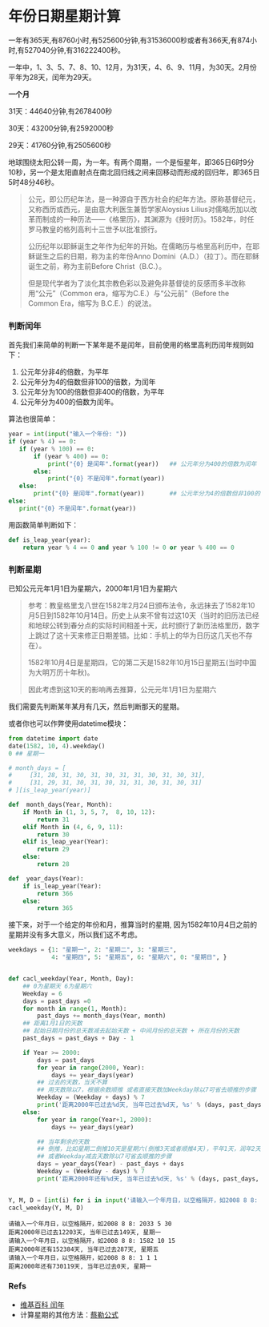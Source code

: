# 年份日期星期计算



一年有365天,有8760小时,有525600分钟,有31536000秒或者有366天,有874小时,有527040分钟,有316222400秒。

一年中，1、3、5、7、8、10、12月，为31天，4、6、9、11月，为30天。2月份平年为28天，闰年为29天。

**一个月**

31天：44640分钟,有2678400秒

30天：43200分钟,有2592000秒

29天：41760分钟,有2505600秒

地球围绕太阳公转一周，为一年。有两个周期，一个是恒星年，即365日6时9分10秒，另一个是太阳直射点在南北回归线之间来回移动而形成的回归年，即365日5时48分46秒。

> 公元，即公历纪年法，是一种源自于西方社会的纪年方法。原称基督纪元，又称西历或西元，是由意大利医生兼哲学家Aloysius Lilius对儒略历加以改革而制成的一种历法——《格里历》，其渊源为《授时历》。1582年，时任罗马教皇的格列高利十三世予以批准颁行。
>
> 公历纪年以耶稣诞生之年作为纪年的开始。在儒略历与格里高利历中，在耶稣诞生之后的日期，称为主的年份Anno Domini（A.D.）（拉丁）。而在耶稣诞生之前，称为主前Before Christ（B.C.）。
>
> 但是现代学者为了淡化其宗教色彩以及避免非基督徒的反感而多半改称用“公元”（Common era，缩写为C.E.）与“公元前”（Before the Common Era，缩写为 B.C.E.）的说法。

### 判断闰年

首先我们来简单的判断一下某年是不是闰年，目前使用的格里高利历闰年规则如下：

1. 公元年分非4的倍数，为平年
2. 公元年分为4的倍数但非100的倍数，为闰年
3. 公元年分为100的倍数但非400的倍数，为平年
4. 公元年分为400的倍数为闰年。

算法也很简单：

```python
year = int(input("输入一个年份: "))
if (year % 4) == 0:
   if (year % 100) == 0:
       if (year % 400) == 0:
           print("{0} 是闰年".format(year))   ## 公元年分为400的倍数为闰年
       else:
           print("{0} 不是闰年".format(year))
   else:
       print("{0} 是闰年".format(year))       ## 公元年分为4的倍数但非100的倍数，为闰年
else:
   print("{0} 不是闰年".format(year))
```

用函数简单判断如下：

```python
def is_leap_year(year):
    return year % 4 == 0 and year % 100 != 0 or year % 400 == 0
```

### 判断星期

已知公元元年1月1日为星期六，2000年1月1日为星期六

> 参考：教皇格里戈八世在1582年2月24日颁布法令，永远抹去了1582年10月5日到1582年10月14日。历史上从来不曾有过这10天（当时的旧历法已经和地球公转到春分点的实际时间相差十天，此时颁行了新历法格里历，数字上跳过了这十天来修正日期差错。比如：手机上的华为日历这几天也不存在）。
>
> 1582年10月4日是星期四，它的第二天是1582年10月15日星期五\(当时中国为大明万历十年秋\)。
>
> 因此考虑到这10天的影响再去推算，公元元年1月1日为星期六

我们需要先判断某年某月有几天，然后判断那天的星期。

或者你也可以作弊使用datetime模块：

```python
from datetime import date
date(1582, 10, 4).weekday()
0 ## 星期一
```

```python
# month_days = [
#     [31, 28, 31, 30, 31, 30, 31, 31, 30, 31, 30, 31],
#     [31, 29, 31, 30, 31, 30, 31, 31, 30, 31, 30, 31]
# ][is_leap_year(year)]

def  month_days(Year, Month):
    if Month in (1, 3, 5, 7,  8, 10, 12):
        return 31
    elif Month in (4, 6, 9, 11):
        return 30
    elif is_leap_year(Year):
        return 29
    else:
        return 28

def  year_days(Year):
    if is_leap_year(Year):
        return 366
    else:
        return 365
```

接下来，对于一个给定的年份和月，推算当时的星期, 因为1582年10月4日之前的星期并没有多大意义，所以我们这不考虑。

```python
weekdays = {1: "星期一", 2: "星期二", 3: "星期三",
            4: "星期四", 5: "星期五", 6: "星期六", 0: "星期日", }


def cacl_weekday(Year, Month, Day):
    ## 0为星期天 6为星期六
    Weekday = 6
    days = past_days =0
    for month in range(1, Month):
        past_days += month_days(Year, month)
    ## 距离1月1日的天数
    ## 起始日期月份的总天数减去起始天数 + 中间月份的总天数 + 所在月份的天数
    past_days = past_days + Day - 1

    if Year >= 2000:
        days = past_days
        for year in range(2000, Year):
            days += year_days(year)
        ## 过去的天数，当天不算
        ## 用天数除以7，根据余数顺推 或者直接天数加Weekday除以7可省去顺推的步骤
        Weekday = (Weekday + days) % 7
        print('距离2000年已过去%d天, 当年已过去%d天, %s' % (days, past_days, weekdays.get(Weekday)))
    else:
        for year in range(Year+1, 2000):
            days += year_days(year)

        ## 当年剩余的天数
        ## 倒推，比如星期二倒推10天是星期六(倒推3天或者顺推4天)，平年1天，润年2天
        ## 或者Weekday减去天数除以7可省去顺推的步骤
        days = year_days(Year) - past_days + days
        Weekday = (Weekday - days) % 7
        print('距离2000年还有%d天, 当年已过去%d天, %s' % (days, past_days, weekdays.get(Weekday)))


Y, M, D = [int(i) for i in input('请输入一个年月日，以空格隔开，如2008 8 8: ').strip().split()]
cacl_weekday(Y, M, D)
```

```text
请输入一个年月日，以空格隔开，如2008 8 8: 2033 5 30
距离2000年已过去12203天, 当年已过去149天, 星期一
请输入一个年月日，以空格隔开，如2008 8 8: 1582 10 15
距离2000年还有152384天, 当年已过去287天, 星期五
请输入一个年月日，以空格隔开，如2008 8 8: 1 1 1
距离2000年还有730119天, 当年已过去0天, 星期一
```

### Refs

* [维基百科 闰年](https://zh.wikipedia.org/wiki/闰年)
* 计算星期的其他方法：[蔡勒公式](https://baike.baidu.com/item/蔡勒公式/10491767)

